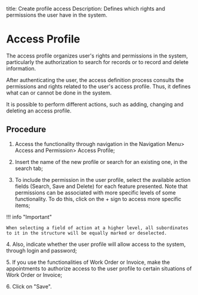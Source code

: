 title: Create profile access
Description: Defines which rights and permissions the user have in the system.

# Access Profile

The access profile organizes user's rights and permissions in the system, particularly the authorization to search for records or to record and delete information.

After authenticating the user, the access definition process consults the permissions and rights related to the user's access profile. Thus, it defines what can or cannot be done in the system.

It is possible to perform different actions, such as adding, changing and deleting an access profile.

## Procedure

1. Access the functionality through navigation in the Navigation Menu> Access and Permission> Access Profile;

2. Insert the name of the new profile or search for an existing one, in the search tab;

3. To include the permission in the user profile, select the available action fields (Search, Save and Delete) for each feature presented. Note that permissions can be associated with more specific levels of some functionality. To do this, click on the + sign to access more specific items;

!!! info "Important"
    
    When selecting a field of action at a higher level, all subordinates to it in the structure will be equally marked or deselected.

4\. Also, indicate whether the user profile will allow access to the system, through login and password;

5\. If you use the functionalities of Work Order or Invoice, make the appointments to authorize access to the user profile to certain situations of Work Order or Invoice;

6\. Click on "Save".


<!-- !!! tip "About"

    <b>Product/Version:</b> CITSmart | 9.00 &nbsp;&nbsp;
    <b>Updated:</b>01/09/2021 – Anna Martins
